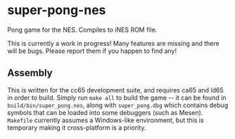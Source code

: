 # super-pong-nes
Pong game for the NES. Compiles to iNES ROM file.

This is currently a work in progress! Many features are missing and there will be bugs. Please report them if you happen
to find any!

## Assembly
This is written for the cc65 development suite, and requires ca65 and ld65 in order to build.
Simply run `make all` to build the game -- it can be found in `build/bin/super_pong.nes`, along
with `super_pong.dbg` which contains debug symbols that can be loaded into some debuggers (such as Mesen).
`Makefile` currently assumes a Windows-like environment, but this is temporary making it cross-platform is
a priority.